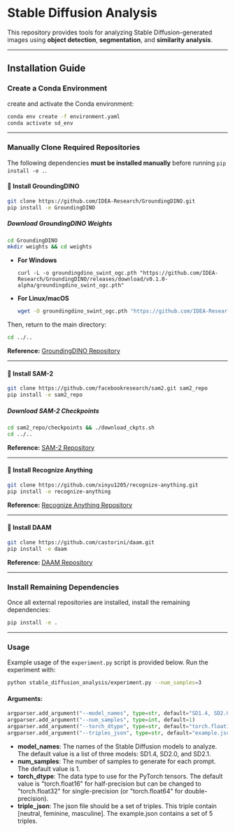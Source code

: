 # **Stable Diffusion Analysis**  

This repository provides tools for analyzing Stable Diffusion-generated images using **object detection**, **segmentation**, and **similarity analysis**.

---

## **Installation Guide**  

### **Create a Conda Environment**  
create and activate the Conda environment:  

```bash
conda env create -f environment.yaml
conda activate sd_env
```

---

### **Manually Clone Required Repositories**  
The following dependencies **must be installed manually** before running `pip install -e .`.

#### **🔹 Install GroundingDINO**
```bash
git clone https://github.com/IDEA-Research/GroundingDINO.git
pip install -e GroundingDINO
```
##### **Download GroundingDINO Weights**
```bash
cd GroundingDINO
mkdir weights && cd weights
```
- **For Windows**  
  ```command prompt
  curl -L -o groundingdino_swint_ogc.pth "https://github.com/IDEA-Research/GroundingDINO/releases/download/v0.1.0-alpha/groundingdino_swint_ogc.pth"
  ```
- **For Linux/macOS**  
  ```bash
  wget -O groundingdino_swint_ogc.pth "https://github.com/IDEA-Research/GroundingDINO/releases/download/v0.1.0-alpha/groundingdino_swint_ogc.pth"
  ```

Then, return to the main directory:
```bash
cd ../..
```
**Reference:** [GroundingDINO Repository](https://github.com/IDEA-Research/GroundingDINO)

---

#### **🔹 Install SAM-2**
```bash
git clone https://github.com/facebookresearch/sam2.git sam2_repo
pip install -e sam2_repo
```
##### **Download SAM-2 Checkpoints**
```bash
cd sam2_repo/checkpoints && ./download_ckpts.sh
cd ../..
```
**Reference:** [SAM-2 Repository](https://github.com/facebookresearch/sam2)

---

#### **🔹 Install Recognize Anything**
```bash
git clone https://github.com/xinyu1205/recognize-anything.git
pip install -e recognize-anything
```
**Reference:** [Recognize Anything Repository](https://github.com/xinyu1205/recognize-anything)

---

#### **🔹 Install DAAM**
```bash
git clone https://github.com/castorini/daam.git
pip install -e daam
```
**Reference:** [DAAM Repository](https://github.com/castorini/daam)

---

### **Install Remaining Dependencies**
Once all external repositories are installed, install the remaining dependencies:
```bash
pip install -e .
```

---

### **Usage**
Example usage of the `experiment.py` script is provided below.
Run the experiment with:
```bash
python stable_diffusion_analysis/experiment.py --num_samples=3
```
#### **Arguments:**
```python
argparser.add_argument("--model_names", type=str, default="SD1.4, SD2.0, SD2.1")
argparser.add_argument("--num_samples", type=int, default=1)
argparser.add_argument("--torch_dtype", type=str, default="torch.float16")
argparser.add_argument("--triples_json", type=str, default="example.json")
```
- **model_names**: The names of the Stable Diffusion models to analyze. The default value is a list of three models: SD1.4, SD2.0, and SD2.1.
- **num_samples**: The number of samples to generate for each prompt. The default value is 1.
- **torch_dtype**: The data type to use for the PyTorch tensors. The default value is "torch.float16" for half-precision but can be changed to "torch.float32" for single-precision (or "torch.float64" for double-precision).
- **triple_json**: The json file should be a set of triples. This triple contain [neutral, feminine, masculine]. The example.json contains a set of 5 triples. 
